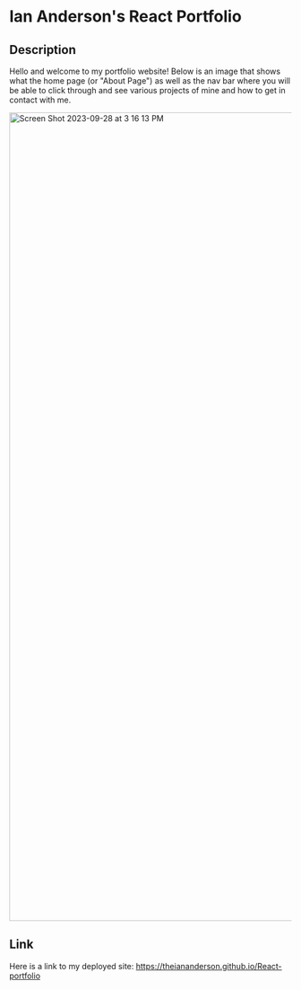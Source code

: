 # Ian Anderson's React Portfolio
## Description
Hello and welcome to my portfolio website! Below is an image that shows what the home page (or "About Page") as well as the
nav bar where you will be able to click through and see various projects of mine and how to get in contact with me.

<img width="1440" alt="Screen Shot 2023-09-28 at 3 16 13 PM" src="https://github.com/TheIanAnderson/React-portfolio/assets/131201726/efc4a9ec-9867-4556-831d-0d7ede5b2eed">

## Link

Here is a link to my deployed site: https://theiananderson.github.io/React-portfolio
